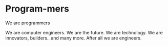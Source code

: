 # Program-mers
We are programmers

We are computer engineers.
We are the future.
We are technology.
We are innovators, builders.. and many more.
After all we are engineers.
